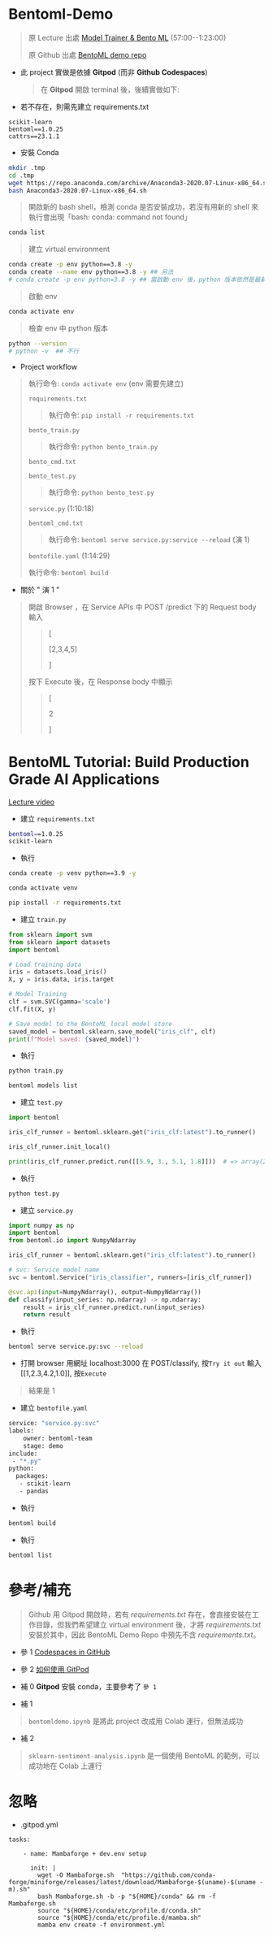 # Bentoml-Demo

> 原 Lecture 出處 [Model Trainer & Bento ML](https://www.youtube.com/watch?v=Aahc28-f4hc) (57:00--1:23:00)
>
> 原 Github 出處 [BentoML demo repo](https://github.com/entbappy/bentoml-demo/)

- 此 project 實做是依據 **Gitpod** (而非 **Github Codespaces**)
  > 在 **Gitpod** 開啟 terminal 後，後續實做如下:

* 若不存在，則需先建立 requirements.txt

```
scikit-learn
bentoml==1.0.25
cattrs==23.1.1
```

- 安裝 Conda

```bash
mkdir .tmp
cd .tmp
wget https://repo.anaconda.com/archive/Anaconda3-2020.07-Linux-x86_64.sh
bash Anaconda3-2020.07-Linux-x86_64.sh
```

> 開啟新的 bash shell，檢測 conda 是否安裝成功，若沒有用新的 shell 來執行會出現「bash: conda: command not found」

```bash
conda list
```

> 建立 virtual environment

```bash
conda create -p env python==3.8 -y
conda create --name env python==3.8 -y ## 另法
# conda create -p env python=3.8 -y ## 當啟動 env 後，python 版本依然是最新版，非版本3.8
```

> 啟動 env

```bash
conda activate env
```

> 檢查 env 中 python 版本

```bash
python --version
# python -v  ## 不行
```

- Project workflow

> 執行命令: `conda activate env` (env 需要先建立)
>
> `requirements.txt`
>
> > 執行命令: `pip install -r requirements.txt`
>
> `bento_train.py`
>
> > 執行命令: `python bento_train.py`
>
> `bento_cmd.txt`
>
> `bento_test.py`
>
> > 執行命令: `python bento_test.py`
>
> `service.py` (1:10:18)
>
> `bentoml_cmd.txt`
>
> > 執行命令: `bentoml serve service.py:service --reload` (演 1)
>
> `bentofile.yaml` (1:14:29)
>
> 執行命令: `bentoml build`

- 關於 " 演 1 "

> 開啟 Browser ，在 Service APIs 中 POST /predict 下的 Request body 輸入
>
> > [
> >
> > [2,3,4,5]
> >
> > ]
>
> 按下 Execute 後，在 Response body 中顯示
>
> > [
> >
> > 2
> >
> > ]

# BentoML Tutorial: Build Production Grade AI Applications 

[Lecture video](https://www.youtube.com/watch?v=i_FtfdOKa2M)

* 建立  `requirements.txt`
```sh
bentoml==1.0.25
scikit-learn
```

* 執行
```bash
conda create -p venv python==3.9 -y

conda activate venv

pip install -r requirements.txt
```

* 建立  `train.py`
```python
from sklearn import svm
from sklearn import datasets
import bentoml

# Load training data
iris = datasets.load_iris()
X, y = iris.data, iris.target

# Model Training
clf = svm.SVC(gamma='scale')
clf.fit(X, y)

# Save model to the BentoML local model store
saved_model = bentoml.sklearn.save_model("iris_clf", clf)
print(f"Model saved: {saved_model}")
```

* 執行
```bash
python train.py

bentoml models list
```

* 建立 `test.py`
```python
import bentoml

iris_clf_runner = bentoml.sklearn.get("iris_clf:latest").to_runner()

iris_clf_runner.init_local()

print(iris_clf_runner.predict.run([[5.9, 3., 5.1, 1.8]]))  # => array(2)
```

* 執行
```bash
python test.py
```

* 建立 `service.py`
```python
import numpy as np
import bentoml
from bentoml.io import NumpyNdarray

iris_clf_runner = bentoml.sklearn.get("iris_clf:latest").to_runner()

# svc: Service model name
svc = bentoml.Service("iris_classifier", runners=[iris_clf_runner])

@svc.api(input=NumpyNdarray(), output=NumpyNdarray())
def classify(input_series: np.ndarray) -> np.ndarray:
    result = iris_clf_runner.predict.run(input_series)
    return result
```

* 執行
```bash
bentoml serve service.py:svc --reload
```

* 打開 browser 用網址 localhost:3000 在 POST/classify, 按`Try it out` 輸入 [[1,2.3,4.2,1.0]], 按`Execute` 
> 結果是  1

* 建立 `bentofile.yaml`
```sh
service: "service.py:svc"  
labels:
    owner: bentoml-team
    stage: demo
include:
 - "*.py" 
python:
  packages:
   - scikit-learn
   - pandas
```

* 執行
```bash
bentoml build
```

* 執行
```bash
bentoml list
```





















# 參考/補充

> Github 用 Gitpod 開啟時，若有 _requirements.txt_ 存在，會直接安裝在工作目錄，但我們希望建立 virtual environment 後，才將 _requirements.txt_ 安裝於其中，因此 BentoML Demo Repo 中預先不含 _requirements.txt_。

- 參 1 [Codespaces in GitHub](https://levelup.gitconnected.com/codespaces-in-github-6457533fc7f1)

- 參 2 [如何使用 GitPod](https://henrykohl-bentomldemo-sry846dwcvs.ws-us118.gitpod.io/)

- 補 0 **Gitpod** 安裝 conda，主要參考了 `參 1`

* 補 1

> `bentomldemo.ipynb` 是將此 project 改成用 Colab 運行，但無法成功

- 補 2

> `sklearn-sentiment-analysis.ipynb` 是一個使用 BentoML 的範例，可以成功地在 Colab 上運行

# 忽略

- .gitpod.yml

```
tasks:

    - name: Mambaforge + dev.env setup

      init: |
        wget -O Mambaforge.sh  "https://github.com/conda-forge/miniforge/releases/latest/download/Mambaforge-$(uname)-$(uname -m).sh"
        bash Mambaforge.sh -b -p "${HOME}/conda" && rm -f Mambaforge.sh
        source "${HOME}/conda/etc/profile.d/conda.sh"
        source "${HOME}/conda/etc/profile.d/mamba.sh"
        mamba env create -f environment.yml
```
